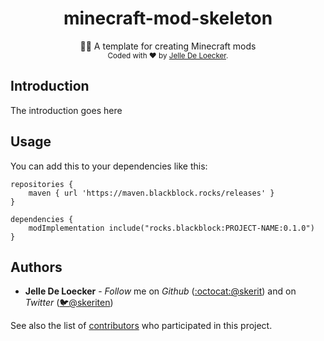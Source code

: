 <h1 align="center">
  <b>minecraft-mod-skeleton</b>
</h1>
<div align="center">
  👷🏼 A template for creating Minecraft mods
</div>
<div align="center">
  <sub>
    Coded with ❤️ by <a href="#authors">Jelle De Loecker</a>.
  </sub>
</div>

## Introduction

The introduction goes here

## Usage

You can add this to your dependencies like this:

```
repositories {
	maven { url 'https://maven.blackblock.rocks/releases' }
}

dependencies {
	modImplementation include("rocks.blackblock:PROJECT-NAME:0.1.0")
}
```

## Authors
- **Jelle De Loecker** -  *Follow* me on *Github* ([:octocat:@skerit](https://github.com/skerit)) and on  *Twitter* ([🐦@skeriten](http://twitter.com/intent/user?screen_name=skeriten))

See also the list of [contributors](https://github.com/skerit/screenbuilder/contributors) who participated in this project.
